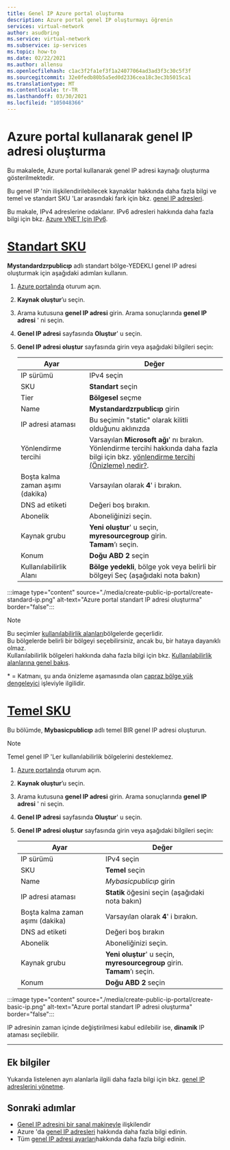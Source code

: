 ```yaml
---
title: Genel IP Azure portal oluşturma
description: Azure portal genel IP oluşturmayı öğrenin
services: virtual-network
author: asudbring
ms.service: virtual-network
ms.subservice: ip-services
ms.topic: how-to
ms.date: 02/22/2021
ms.author: allensu
ms.openlocfilehash: c1ac3f2fa1ef3f1a24077064ad3ad3f3c30c5f3f
ms.sourcegitcommit: 32e0fedb80b5a5ed0d2336cea18c3ec3b5015ca1
ms.translationtype: MT
ms.contentlocale: tr-TR
ms.lasthandoff: 03/30/2021
ms.locfileid: "105048366"
---
```

# <a name="create-a-public-ip-address-using-the-azure-portal"></a>Azure portal kullanarak genel IP adresi oluşturma

Bu makalede, Azure portal kullanarak genel IP adresi kaynağı oluşturma gösterilmektedir. 

Bu genel IP 'nin ilişkilendirilebilecek kaynaklar hakkında daha fazla bilgi ve temel ve standart SKU 'Lar arasındaki fark için bkz. [genel IP adresleri](./public-ip-addresses.md). 

Bu makale, IPv4 adreslerine odaklanır. IPv6 adresleri hakkında daha fazla bilgi için bkz. [Azure VNET Için IPv6](./ipv6-overview.md).

# <a name="standard-sku"></a>[**Standart SKU**](#tab/option-create-public-ip-standard-zones)

**Mystandardzrpublicıp** adlı standart bölge-YEDEKLI genel IP adresi oluşturmak için aşağıdaki adımları kullanın.

1. [Azure portalında](https://portal.azure.com/) oturum açın.
2. **Kaynak oluştur**’u seçin. 
3. Arama kutusuna **genel IP adresi** girin. Arama sonuçlarında **genel IP adresi** ' ni seçin.
4. **Genel IP adresi** sayfasında **Oluştur**' u seçin.
5. **Genel IP adresi oluştur** sayfasında girin veya aşağıdaki bilgileri seçin: 

    | Ayar                 | Değer                       |
    | ---                     | ---                         |
    | IP sürümü              | IPv4 seçin                 |    
    | SKU                     | **Standart** seçin         |
    | Tier                   | **Bölgesel** seçme         |
    | Name                    | **Mystandardzrpublicıp** girin          |
    | IP adresi ataması   | Bu seçimin "static" olarak kilitli olduğunu aklınızda                                        |
    | Yönlendirme tercihi      | Varsayılan **Microsoft ağı**' nı bırakın. </br> Yönlendirme tercihi hakkında daha fazla bilgi için bkz. [yönlendirme tercihi (Önizleme) nedir?](./routing-preference-overview.md). |
    | Boşta kalma zaman aşımı (dakika)  | Varsayılan olarak **4**' i bırakın.        |
    | DNS ad etiketi          | Değeri boş bırakın.    |
    | Abonelik            | Aboneliğinizi seçin.   |
    | Kaynak grubu          | **Yeni oluştur**' u seçin, **myresourcegroup** girin. </br> **Tamam**’ı seçin. |
    | Konum                | **Doğu ABD 2** seçin      |
    | Kullanılabilirlik Alanı       | **Bölge yedekli**, bölge yok veya belirli bir bölgeyi Seç (aşağıdaki nota bakın) |

:::image type="content" source="./media/create-public-ip-portal/create-standard-ip.png" alt-text="Azure portal standart IP adresi oluşturma" border="false":::

> [!NOTE]
> Bu seçimler [kullanılabilirlik alanları](../availability-zones/az-overview.md?toc=%2fazure%2fvirtual-network%2ftoc.json#availability-zones)bölgelerde geçerlidir. </br>
Bu bölgelerde belirli bir bölgeyi seçebilirsiniz, ancak bu, bir hataya dayanıklı olmaz. </br> Kullanılabilirlik bölgeleri hakkında daha fazla bilgi için bkz. [Kullanılabilirlik alanlarına genel bakış](../availability-zones/az-overview.md).

\* = Katmanı, şu anda önizleme aşamasında olan [çapraz bölge yük dengeleyici](../load-balancer/cross-region-overview.md) işleviyle ilgilidir.

# <a name="basic-sku"></a>[**Temel SKU**](#tab/option-create-public-ip-basic)

Bu bölümde, **Mybasicpublicıp** adlı temel BIR genel IP adresi oluşturun. 

> [!NOTE]
> Temel genel IP 'Ler kullanılabilirlik bölgelerini desteklemez.

1. [Azure portalında](https://portal.azure.com/) oturum açın.
2. **Kaynak oluştur**’u seçin. 
3. Arama kutusuna **genel IP adresi** girin. Arama sonuçlarında **genel IP adresi** ' ni seçin.
4. **Genel IP adresi** sayfasında **Oluştur**' u seçin.
5. **Genel IP adresi oluştur** sayfasında girin veya aşağıdaki bilgileri seçin: 

    | Ayar                 | Değer                       |
    | ---                     | ---                         |
    | IP sürümü              | IPv4 seçin                 |    
    | SKU                     | **Temel** seçin         |
    | Name                    | *Mybasicpublicıp* girin          |
    | IP adresi ataması   | **Statik** öğesini seçin (aşağıdaki nota bakın)                                     |
    | Boşta kalma zaman aşımı (dakika)  | Varsayılan olarak **4**' i bırakın.       |
    | DNS ad etiketi          | Değeri boş bırakın    |
    | Abonelik            | Aboneliğinizi seçin.   |
    | Kaynak grubu          | **Yeni oluştur**' u seçin, **myresourcegroup** girin. </br> **Tamam**’ı seçin. |
    | Konum                | **Doğu ABD 2** seçin      |

:::image type="content" source="./media/create-public-ip-portal/create-basic-ip.png" alt-text="Azure portal standart IP adresi oluşturma" border="false":::

IP adresinin zaman içinde değiştirilmesi kabul edilebilir ise, **dinamik** IP ataması seçilebilir.

---

## <a name="additional-information"></a>Ek bilgiler 

Yukarıda listelenen ayrı alanlarla ilgili daha fazla bilgi için bkz. [genel IP adreslerini yönetme](./virtual-network-public-ip-address.md#create-a-public-ip-address).

## <a name="next-steps"></a>Sonraki adımlar
- [Genel IP adresini bir sanal makineyle](./associate-public-ip-address-vm.md#azure-portal) ilişkilendir
- Azure 'da [genel IP adresleri](./public-ip-addresses.md#public-ip-addresses) hakkında daha fazla bilgi edinin.
- Tüm [genel IP adresi ayarları](virtual-network-public-ip-address.md#create-a-public-ip-address)hakkında daha fazla bilgi edinin.